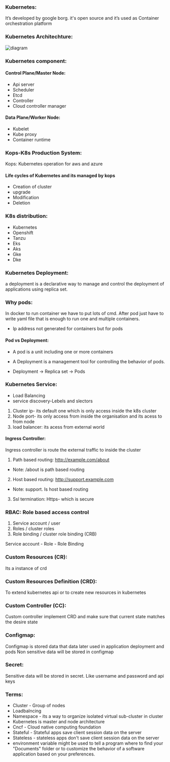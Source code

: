 ### Kubernetes:
It’s developed by google borg. it's open source and it’s used as Container orchestration platform 

### Kubernetes Architechture:
![diagram](https://miro.medium.com/v2/resize:fit:5756/1*t2kujM8JnnAU1EmJkBX-QQ.png)
### Kubernetes component:
#### Control Plane/Master Node:
- Api server
- Scheduler
- Etcd
- Controller 
- Cloud controller manager 

#### Data Plane/Worker Node:
- Kubelet
- Kube proxy
- Container runtime 

### Kops-K8s Production System:
Kops: Kubernetes operation for aws and azure
#### Life cycles of Kubernetes and its managed by kops 
- Creation of cluster
- upgrade 
- Modification 
- Deletion

### K8s distribution:
- Kubernetes 
- Openshift
- Tanzu
- Eks
- Aks
- Gke
- Dke

### Kubernetes Deployment:
a deployment is a declarative way to manage and control the deployment of applications using replica set.

### Why pods:
In docker to run container we have to put lots of cmd. After pod just have to write yaml file that is enough to run one and multiple containers.
- Ip address not generated for containers but for pods
#### Pod vs Deployment:
- A pod is a unit including one or more containers
- A Deployment is a management tool for controlling the behavior of pods.

- Deployment -> Replica set -> Pods

### Kubernetes Service:
- Load Balancing
- service discovery-Lebels and slectors
1. Cluster ip- its default one which is only access inside the k8s cluster
2. Node port- its only access from inside the organisation and its acess to from node
3. load balancer: its acess from external world

#### Ingress Controller:
Ingress controller is route the external traffic to inside the cluster
1. Path based routing: http://example.com/about
- Note: /about is path based routing

2. Host based routing: http://support.example.com
- Note: support. Is host based routing

3. Ssl termination:
Https- which is secure 

### RBAC: Role based access control 
1. Service account / user
2. Roles / cluster roles
3. Role binding / cluster role binding (CRB)

Service account - Role - Role Binding 

### Custom Resources (CR):
Its a instance of crd

### Custom Resources Definition (CRD):
To extend kubernetes api or to create new resources in kubernetes 

### Custom Controller (CC):
Custom controller implement CRD and make sure that current state matches the desire state

### Configmap:
Configmap is stored data that data later used in application deployment and pods 
Non sensitive data will be stored in configmap

### Secret:
Sensitive data will be stored in secret. Like username and password and api keys

### Terms:
- Cluster - Group of nodes
- Loadbalncing
- Namespace - its a way to organize isolated virtual sub-cluster in cluster
- Kubernetes is master and node architecture 
- Cncf - Cloud native computing foundation 
- Stateful - Stateful apps save client session data on the server
- Stateless - stateless apps don't save client session data on the server
- environment variable might be used to tell a program where to find your "Documents" folder or to customize the behavior of a software application based on your preferences.
